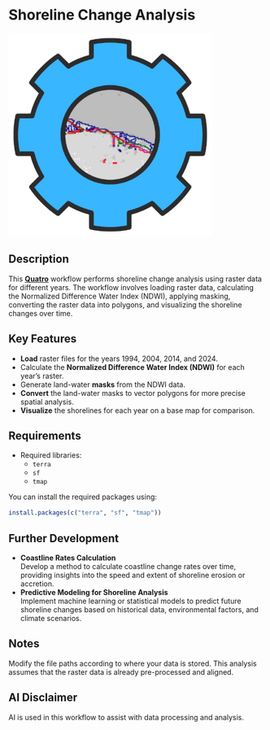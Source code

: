 # Shoreline Change Analysis
<img src="./data_ex/output_ex.png" alt="Output Example" width="400">

## Description
This [**Quatro**](Shoreline_Change_Analysis.qmd) workflow performs shoreline change analysis using raster data for different years. The workflow involves loading raster data, calculating the Normalized Difference Water Index (NDWI), applying masking, converting the raster data into polygons, and visualizing the shoreline changes over time.

## Key Features
-   **Load** raster files for the years 1994, 2004, 2014, and 2024.
-   Calculate the **Normalized Difference Water Index (NDWI)** for each year’s raster.
-   Generate land-water **masks** from the NDWI data.
-   **Convert** the land-water masks to vector polygons for more precise spatial analysis.
-   **Visualize** the shorelines for each year on a base map for comparison.

## Requirements
-   Required libraries:
    -   `terra`
    -   `sf`
    -   `tmap`

You can install the required packages using:

``` r
install.packages(c("terra", "sf", "tmap"))
```

## Further Development
-   **Coastline Rates Calculation**\
    Develop a method to calculate coastline change rates over time, providing insights into the speed and extent of shoreline erosion or accretion.
-   **Predictive Modeling for Shoreline Analysis**\
    Implement machine learning or statistical models to predict future shoreline changes based on historical data, environmental factors, and climate scenarios.

## Notes
Modify the file paths according to where your data is stored. This analysis assumes that the raster data is already pre-processed and aligned.

## AI Disclaimer
AI is used in this workflow to assist with data processing and analysis.